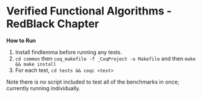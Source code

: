 # Verified Functional Algorithms - RedBlack Chapter

**How to Run**
1. Install findlemma before running any tests.
2. `cd common` then `coq_makefile -f _CoqProject -o Makefile` and then `make && make install`
3. For each test, `cd tests && coqc <test>`

Note there is no script included to test all of the benchmarks in once; currently running individually.